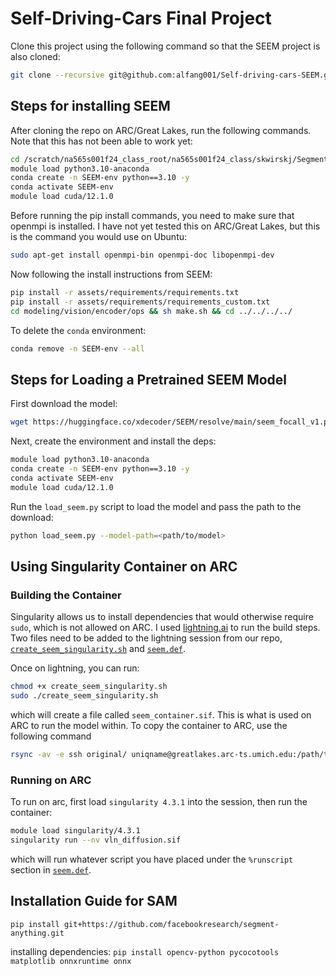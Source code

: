 # Self-Driving-Cars Final Project
Clone this project using the following command so that the SEEM project is also cloned:
```bash
git clone --recursive git@github.com:alfang001/Self-driving-cars-SEEM.git
```

## Steps for installing SEEM
After cloning the repo on ARC/Great Lakes, run the following commands. Note that this has not been able to work yet:
```bash
cd /scratch/na565s001f24_class_root/na565s001f24_class/skwirskj/Segment-Everything-Everywhere-All-At-Once
module load python3.10-anaconda
conda create -n SEEM-env python==3.10 -y
conda activate SEEM-env
module load cuda/12.1.0
```

Before running the pip install commands, you need to make sure that openmpi is installed. I have not yet tested this on ARC/Great Lakes, but this is the command you would use on Ubuntu:
```bash
sudo apt-get install openmpi-bin openmpi-doc libopenmpi-dev
```

Now following the install instructions from SEEM:
```bash
pip install -r assets/requirements/requirements.txt
pip install -r assets/requirements/requirements_custom.txt
cd modeling/vision/encoder/ops && sh make.sh && cd ../../../../
```

To delete the `conda` environment:
```bash
conda remove -n SEEM-env --all
```

## Steps for Loading a Pretrained SEEM Model

First download the model:
```bash
wget https://huggingface.co/xdecoder/SEEM/resolve/main/seem_focall_v1.pt
```

Next, create the environment and install the deps:
```bash
module load python3.10-anaconda
conda create -n SEEM-env python==3.10 -y
conda activate SEEM-env
module load cuda/12.1.0
```

Run the `load_seem.py` script to load the model and pass the path to the download:
```bash
python load_seem.py --model-path=<path/to/model>
```

## Using Singularity Container on ARC
### Building the Container
Singularity allows us to install dependencies that would otherwise require `sudo`, which is not allowed on ARC. I used [lightning.ai](lightning.ai) to run the build steps. Two files need to be added to the lightning session from our repo, [`create_seem_singularity.sh`](./singularity/create_seem_singularity.sh) and [`seem.def`](./singularity/seem.def).

Once on lightning, you can run:

```bash
chmod +x create_seem_singularity.sh
sudo ./create_seem_singularity.sh
```

which will create a file called `seem_container.sif`. This is what is used on ARC to run the model within. To copy the container to ARC, use the following command
```bash
rsync -av -e ssh original/ uniqname@greatlakes.arc-ts.umich.edu:/path/to/destination/
```

### Running on ARC
To run on arc, first load `singularity 4.3.1` into the session, then run the container:
```bash
module load singularity/4.3.1
singularity run --nv vln_diffusion.sif
```

which will run whatever script you have placed under the `%runscript` section in [`seem.def`](./singularity/seem.def).

## Installation Guide for SAM
`pip install git+https://github.com/facebookresearch/segment-anything.git`

installing dependencies:
`pip install opencv-python pycocotools matplotlib onnxruntime onnx`